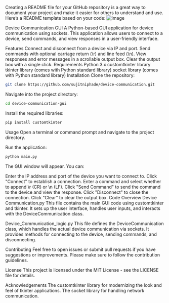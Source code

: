 
Creating a README file for your GitHub repository is a great way to document your project and make it easier for others to understand and use. Here’s a README template based on your code:
![image](https://github.com/user-attachments/assets/9e663f83-bd42-432e-906f-f7cf861970f7)

Device Communication GUI
A Python-based GUI application for device communication using sockets. This application allows users to connect to a device, send commands, and view responses in a user-friendly interface.

Features
Connect and disconnect from a device via IP and port.
Send commands with optional carriage return (\r) and line feed (\n).
View responses and error messages in a scrollable output box.
Clear the output box with a single click.
Requirements
Python 3.x
customtkinter library
tkinter library (comes with Python standard library)
socket library (comes with Python standard library)
Installation
Clone the repository:

```bash
git clone https://github.com/sujitniphade/device-communication.git
```
Navigate into the project directory:

```bash
cd device-communication-gui
```
Install the required libraries:

```bash
pip install customtkinter
```
Usage
Open a terminal or command prompt and navigate to the project directory.

Run the application:

```bash
python main.py
```
The GUI window will appear. You can:

Enter the IP address and port of the device you want to connect to.
Click "Connect" to establish a connection.
Enter a command and select whether to append \r (CR) or \n (LF).
Click "Send Command" to send the command to the device and view the response.
Click "Disconnect" to close the connection.
Click "Clear" to clear the output box.
Code Overview
Device Communication.py
This file contains the main GUI code using customtkinter and tkinter. It sets up the user interface, handles user inputs, and interacts with the DeviceCommunication class.

Device_Communication_logic.py
This file defines the DeviceCommunication class, which handles the actual device communication via sockets. It provides methods for connecting to the device, sending commands, and disconnecting.

Contributing
Feel free to open issues or submit pull requests if you have suggestions or improvements. Please make sure to follow the contribution guidelines.

License
This project is licensed under the MIT License - see the LICENSE file for details.

Acknowledgements
The customtkinter library for modernizing the look and feel of tkinter applications.
The socket library for handling network communication.
